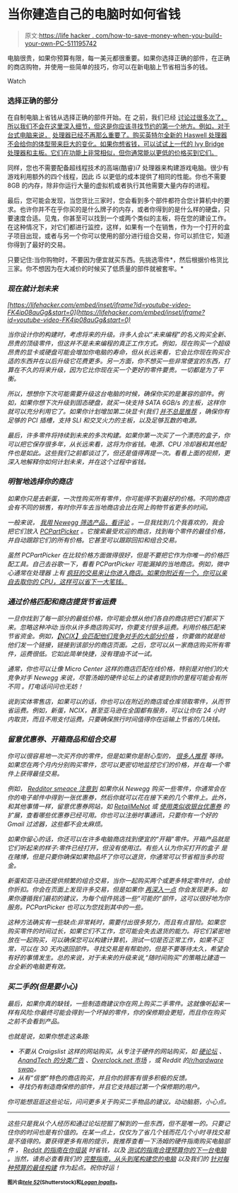 # 当你建造自己的电脑时如何省钱

> 原文:[https://life hacker . com/how-to-save-money-when-you-build-your-own-PC-511195742](https://lifehacker.com/how-to-save-money-when-you-build-your-own-pc-511195742)

电脑很贵，如果你预算有限，每一美元都很重要。如果你选择正确的部件，在正确的商店购物，并使用一些简单的技巧，你可以在新电脑上节省相当多的钱。

Watch

### 选择正确的部分

在自制电脑上省钱从选择正确的部件开始。在 之前，我们已经 [讨论过很多次了，所以我们不会在这里深入细节，但这是你应该寻找节约的第一个地方。例如，对于台式电脑来说，](https://lifehacker.com/how-to-build-a-computer-lesson-2-choose-and-buy-your-5827145) [处理器已经不再那么重要了。购买英特尔全新的 Haswell 处理器不会给你的体型带来巨大的变化。如果你想省钱，可以试试上一代的 Ivy Bridge 处理器和主板。它们在功能上非常相似，但你通常能以更低的价格买到它们。](http://lifehacker.com/do-i-even-need-to-care-about-processors-anymore-5891007)

同样，您也不需要配备超线程技术的高端(酷睿)i7 处理器来构建游戏电脑。很少有游戏利用额外的四个线程，因此 i5 以更低的成本提供了相同的性能。你也不需要 8GB 的内存，除非你运行大量的虚拟机或者执行其他需要大量内存的进程。

最后，您可能会发现，当您货比三家时，您会看到多个部件都符合您计算机中的要求。也许你并不在乎你买的是什么牌子的内存，或者你得到的是什么样的硬盘，只要速度合适。见鬼，你甚至可以找到一个或两个类似的主板，将在您的建设工作。在这种情况下，对它们都进行监控，这样，如果有一个在销售，作为一个打开的盒子项目出现，或者与另一个你可以使用的部分进行组合交易，你可以抓住它，知道你得到了最好的交易。

只要记住:当你购物时，不要因为便宜就买东西。先挑选零件*，然后根据价格货比三家。你不想因为在大减价的时候买了低质量的部件就被套牢。*

### *现在就计划未来*

 *[https://lifehacker.com/embed/inset/iframe?id=youtube-video-FK4ip08auGg&start=0](https://lifehacker.com/embed/inset/iframe?id=youtube-video-FK4ip08auGg&start=0)* 

*当你设计你的构建时，考虑将来的升级。许多人会以“未来编程”的名义购买全新、昂贵的顶级零件，但这并不是未来编程的真正工作方式。例如，现在购买一个超级昂贵的显卡或硬盘可能会增加你电脑的寿命，但从长远来看，它会比你现在购买合适的东西并在以后升级它花费更多。另一方面，你不想买一些非常便宜的东西，打算在不久的将来升级，因为它比你现在买一个更好的零件要贵。一切都是为了平衡。*

*所以，想想你下次可能需要升级这台电脑的时候，确保你买的是兼容的部件。例如，如果你想下次升级到固态硬盘，就买一块支持 SATA 6GB/s 的主板，这样你就可以充分利用它了。如果你计划增加第二块显卡(我们 [并不总是推荐](https://lifehacker.com/is-it-worth-it-to-run-two-graphics-cards-in-my-gaming-p-5994276) ，确保你有足够的 PCI 插槽，支持 SLI 和交叉火力的主板，以及足够瓦数的电源。*

*最后，许多零件将持续到未来的多次构建。如果你第一次买了一个漂亮的盒子，你可以把它保存很多年，从长远来看，这将为你省钱。电源、CPU 冷却器和其他配件也是如此。这些我们之前都谈过了，但还是值得再提一次。看看上面的视频，更深入地解释你如何计划未来，并在这个过程中省钱。*

### *明智地选择你的商店*

*如果你只是去新蛋，一次性购买所有零件，你可能得不到最好的价格。不同的商店会有不同的销售，有时你开车去当地商店会比在网上购物节省更多的时间。*

*一般来说， [我用 Newegg 筛选产品，看评论](https://lifehacker.com/where-should-i-buy-parts-when-i-build-a-pc-1183842388) 。一旦我找到几个我喜欢的，我会把它们放入 [PCPartPicker](http://pcpartpicker.com) 。它搜索最受欢迎的商店，找到每个零件的最佳价格，并自动跟踪它们的所有价格。它甚至可以跟踪回扣和组合交易。*

*虽然 PCPartPicker 在比较价格方面做得很好，但是不要把它作为你唯一的价格匹配工具。自己去谷歌一下，看看 PCPartPicker 可能漏掉的当地商店。例如，微中心通常在处理器 上有 [疯狂的交易来让你进入商店。如果你附近有一个，你可以亲自去取你的 CPU，这样可以省下一大笔钱。](http://deals.woot.com/questions/details/f8e425b5-0be0-4110-bd05-3f8ce0f78425/whats-the-best-place-to-buy-computer-parts)*

### *通过价格匹配和商店提货节省运费*

*一旦你找到了每一部分的最低价格，你可能会想从他们各自的商店把它们都买下来。忽略这种冲动:当你从许多商店购买时，你要支付很多运费。利用价格匹配来节省资金。例如，[【NCIX】](http://ncix.com)[会匹配他们竞争对手的大部分价格](http://us.ncix.com/products/pricematch.php?sku=9664) ，你要做的就是给他们发一个链接，链接到该部分的商店页面。之后，您可以从一家商店购买所有零件，运费很低。它如此简单快捷，没有理由不试一试。*

*通常，你也可以让像 Micro Center 这样的商店匹配在线价格，特别是对他们的大竞争对手 Newegg 来说，尽管汤姆的硬件论坛上的读者提到你的里程可能会有所不同 。打电话问问也无妨！*

*说到实体零售店，如果可以的话，你也可以在附近的商店或仓库领取零件，从而节省运费。例如，新蛋，NCIX，甚至亚马逊在全国都有服务，可以让你在 24 小时内取货，而且不用支付运费。只要确保旅行时间值得你在运输上节省的几块钱。*

### *留意优惠券、开箱商品和组合交易*

*你可以很容易地一次买齐你的零件，但是如果你是耐心型的， [很多人推荐](http://hardforum.com/showthread.php?t=850993) 等待。如果您在两个月内分别购买零件，您可以更密切地监控它们的价格，并在每一个零件上获得最佳交易。*

*例如， [Redditor smeace 注意到](http://www.reddit.com/r/buildapc/comments/104ye3/how_to_save_money_when_you_buildapc/c6ah33r) 如果你从 Newegg 购买一些零件，你通常会在你的电子邮件中得到一张优惠券，然后你就可以花在接下来的几个零件上。此外，和其他事情一样，留意优惠券网站，如 [RetailMeNot](http://www.retailmenot.com/) 或 [使用类似收银台优惠券](https://lifehacker.com/how-to-automate-your-discounts-and-always-get-the-best-5978851) 的扩展，查看哪些优惠券已经可用。你也可以注册时事通讯，只要你有一个好的 Gmail 过滤器，这些都不会太麻烦。*

*如果你留心的话，你还可以在许多电脑商店找到便宜的“开箱”零件。开箱产品就是它们听起来的样子:零件已经打开，但没有使用过。有些人认为你买打开的盒子 是在赌博，但是只要你确保如果物品坏了你可以退货，你通常可以节省相当多的现金。*

*新蛋和亚马逊还提供频繁的组合交易，当你一起购买两个或更多特定零件时，会给你折扣。你会在页面上发现许多交易，但是如果你 [再深入一点](http://www.reddit.com/r/buildapc/comments/x1awi/a_guide_on_bundling_items_on_newegg_if_you_didnt/) 你会发现更多。如果你遵循我们最初的建议，为每个组件挑选一些“可能的”部件，这可以很好地为你服务。PCPartPicker 也可以为您找到其中的一些。*

*这种方法确实有一些缺点:非常耗时，需要付出很多努力，而且有点冒险。如果您购买零件的时间过长，如果它们不工作，您可能会失去退货的能力。将它们紧密地放在一起购买，可以确保您可以构建计算机，测试一切是否正常工作，如果不正常，可以在 30 天内退回部件。寻找交易是有帮助的，但是不要等待太久，希望会有好的事情发生。总的来说，对于未来的升级来说,“随时间购买”的策略比建造一台全新的电脑更有效。*

### *买二手的(但是要小心)*

*最后，如果你真的缺钱，一些制造商建议你在网上购买二手零件。这就像听起来一样有风险:你最终可能会得到一个坏掉的零件，你的保修期会更短，而且你在购买之前不会看到产品。*

*也就是说，如果你想走这条路:*

*   *不要从 Craigslist 这样的网站购买。从专注于硬件的网站购买，如 [硬论坛](http://hardforum.com/forumdisplay.php?f=17) 、 [AnandTech 的分类广告](http://199.19.80.12/forumdisplay.php?f=19) 、[Overclock.net 市场](http://www.overclock.net/f/321/overclock-marketplace) ，或 Reddit 的[/r/hardware swap](http://www.reddit.com/r/hardwareswap)。*
*   *从有“信誉”特色的商店购买，并且你的顾客有很多积极的反馈。*
*   *寻找仍有制造商保修的部件，并且它支持超过第一个保修期的用户。*

*你可能想逛逛这些论坛，问问更多关于购买二手物品的建议。动动脑筋，小心点。*

* * *

*这些只是我从个人经历和通过论坛挖掘了解到的一些东西，但不是唯一的。只要记住你的时间也是有价值的。在某一点上，仅仅为了省几个钱而花几个小时寻找交易是不值得的。要获得更多有用的提示，我推荐查看一下汤姆的硬件指南购买电脑部件 ， [Reddit 的指南在你组装](http://www.reddit.com/r/buildapc/comments/104ye3/how_to_save_money_when_you_buildapc/) 时省钱，以及 [测试的指南合理预算你的下一台电脑](http://www.tested.com/tech/pcs/451477-how-properly-budget-your-next-pc-build/) 。当然，请务必查看我们的 [完整指南，从头到尾构建您的电脑](https://lifehacker.com/how-to-build-a-computer-the-complete-guide-5828747) 以及我们的 [针对每种预算的最佳构建](http://lifehacker.com/the-best-pcs-you-can-build-for-300-600-and-1200-5840963) 作为起点。祝你好运！*

**<small>图片由</small>*[*<small>tele 52</small>*](http://www.shutterstock.com/pic.mhtml?id=45019762&src=id)*<small>(Shutterstock)和</small>*[*<small>Logan Ingalls</small>*](http://www.flickr.com/photos/11831132@N00/6342345528/in/photolist-aEsbmY-nPmdn-v9Yik-4jnmMS-v9Ygf-v9YhW-v9Yfr-v9Yhx-v9Yf4-v9YgK-v9Yh8-v9YfT-c5CQfW-LqKEK-dqRE9e-9BYQys-Gxren-5SBrr6-e4zqvC-69mgXm-7pXu7r-5QkQpF-4rN7rV-4MPEMr-4MTSo9-6k3fhD-CNsFW-auLfqq-4cLQ9e-4MQsxB-5QkPTk-6wqL3D-5iC5Gz-5iC37a-5iC2mt-5iGnYh-5iC598-5f3khM-5iC4ce-3dgkaq-8hQQA1-8hMAk8-8hMAet-5iGhMm-8hMA9t-5iC7gr-4FPtek-5iBZDF-5iGgkh-3nWykR-8hQQ4w)*<small>。</small>**